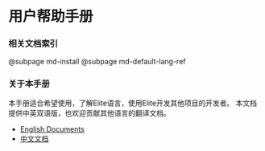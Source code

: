 用户帮助手册
==============


### 相关文档索引

@subpage md-install
@subpage md-default-lang-ref


### 关于本手册 ### 

本手册适合希望使用，了解Elite语言，使用Elite开发其他项目的开发者。
本文档提供中英双语版，也欢迎贡献其他语言的翻译文档。

- [English Documents](../index.html)
- [中文文档](#)
